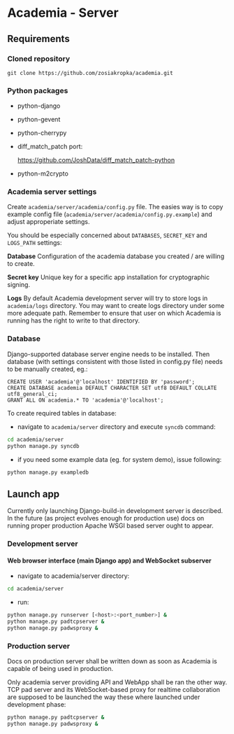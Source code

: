 Academia - Server
=================

Requirements
------------

### Cloned repository

    git clone https://github.com/zosiakropka/academia.git

### Python packages

- python-django
- python-gevent
- python-cherrypy
- diff_match_patch port:

	https://github.com/JoshData/diff_match_patch-python

- python-m2crypto

### Academia server settings

Create `academia/server/academia/config.py` file. The easies way is to copy
example config file (`academia/server/academia/config.py.example`) and adjust
approperiate settings.

You should be especially concerned about `DATABASES`, `SECRET_KEY` and
`LOGS_PATH` settings:

**Database** Configuration of the academia database you created / are willing
to create.

**Secret key** Unique key for a specific app installation for cryptographic
signing.

**Logs** By default Academia development server will try to store logs in
`academia/logs` directory. You may want to create logs directory under some
more adequate path. Remember to ensure that user on which Academia is running
has the right to write to that directory.

### Database

Django-supported database server engine needs to be installed. Then database
(with settings consistent with those listed in config.py file) needs to be
manually created, eg.:

```mysql
CREATE USER 'academia'@'localhost' IDENTIFIED BY 'password';
CREATE DATABASE academia DEFAULT CHARACTER SET utf8 DEFAULT COLLATE utf8_general_ci;
GRANT ALL ON academia.* TO 'academia'@'localhost';
```

To create required tables in database:

- navigate to `academia/server` directory and execute `syncdb` command:

```bash
cd academia/server
python manage.py syncdb
```

- if you need some example data (eg. for system demo), issue following:

```bash
python manage.py exampledb
```

Launch app
----------

Currently only launching Django-build-in development server is described. In
the future (as project evolves enough for production use) docs on running
proper production Apache WSGI based server ought to appear.

### Development server

#### Web browser interface (main Django app) and WebSocket subserver

- navigate to academia/server directory:

```bash
cd academia/server
```

- run:

```bash
python manage.py runserver [<host>:<port_number>] &
python manage.py padtcpserver &
python manage.py padwsproxy &
```

### Production server

Docs on production server shall be written down as soon as Academia is capable
of being used in production.

Only academia server providing API and WebApp shall be ran the other way. TCP
pad server and its WebSocket-based proxy for realtime collaboration are
supposed to be launched the way these where launched under development phase:

```bash
python manage.py padtcpserver &
python manage.py padwsproxy &
```
